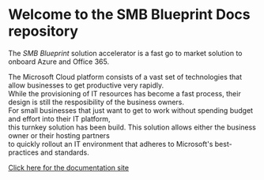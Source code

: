 # Welcome to the SMB Blueprint Docs repository

The *SMB Blueprint* solution accelerator is a fast go to market solution to onboard Azure and Office 365.

The Microsoft Cloud platform consists of a vast set of technologies that allow businesses to get productive very rapidly.   
While the provisioning of IT resources has become a fast process, their design is still the resposibility of the business owners.  
For small businesses that just want to get to work without spending budget and effort into their IT platform,  
this turnkey solution has been build. This solution allows either the business owner or their hosting partners  
to quickly rollout an IT environment that adheres to Microsoft's best-practices and standards.

[Click here for the documentation site](https://itnetxbe.github.io/SMBblueprint-Docs/)
